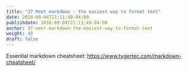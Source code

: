 ```yaml
---
title: "37 Meet markdown - the easiest way to format text"
date: 2018-09-04T21:11:49-04:00
publishdate: 2018-09-04T21:11:49-04:00
anchor: 37-meet-markdown-the-easiest-way-to-format-text
weight: 40
draft: false
---
```


Essential markdown cheatsheet: https://www.tygertec.com/markdown-cheatsheet/
